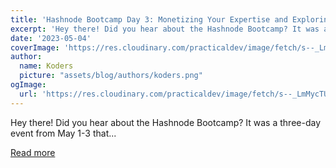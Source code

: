 ```yaml
---
title: 'Hashnode Bootcamp Day 3: Monetizing Your Expertise and Exploring Opportunities'
excerpt: 'Hey there! Did you hear about the Hashnode Bootcamp? It was a three-day event from May 1-3 that...'
date: '2023-05-04'
coverImage: 'https://res.cloudinary.com/practicaldev/image/fetch/s--_LmMycTU--/c_imagga_scale,f_auto,fl_progressive,h_420,q_auto,w_1000/https://dev-to-uploads.s3.amazonaws.com/uploads/articles/jqnw9d5sy5h15kzilwla.png'
author:
  name: Koders
  picture: "assets/blog/authors/koders.png"
ogImage:
  url: 'https://res.cloudinary.com/practicaldev/image/fetch/s--_LmMycTU--/c_imagga_scale,f_auto,fl_progressive,h_420,q_auto,w_1000/https://dev-to-uploads.s3.amazonaws.com/uploads/articles/jqnw9d5sy5h15kzilwla.png'
---
```


Hey there! Did you hear about the Hashnode Bootcamp? It was a three-day event from May 1-3 that...

[Read more](https://dev.to/imsampro/hashnode-bootcamp-day-3-monetizing-your-expertise-and-exploring-opportunities-2i2c)
